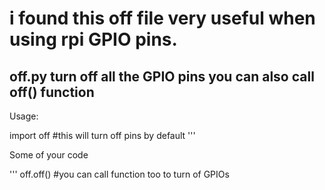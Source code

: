 # i found this off file very useful when using rpi GPIO pins.

## off.py turn off all the GPIO pins you can also call off() function

Usage: 

import off #this will turn off pins by default
'''

Some of your code 

'''
off.off() #you can call function too to turn of GPIOs
